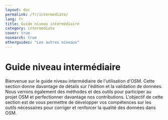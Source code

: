```yaml
---
layout: doc
permalink: /fr/intermediate/
lang: fr
title: Guide niveau intermédiaire
category: intermediate
cover: true
nosearch: true
otherguides: "Les autres niveaux"
---
```


Guide niveau intermédiaire
===========================

Bienvenue sur le guide niveau intermédiaire de l'utilisation d'OSM.  Cette section donne davantage de détails sur l'édition et la validation de données. Nous verrons également des méthodes et des outils pour participer au projet OSM et perfectionner davantage nos contributions. L'objectif de cette section est de vous permettre de développer vos compétences sur les outils nécessaires pour corriger et renforcer la qualité des données dans OSM.